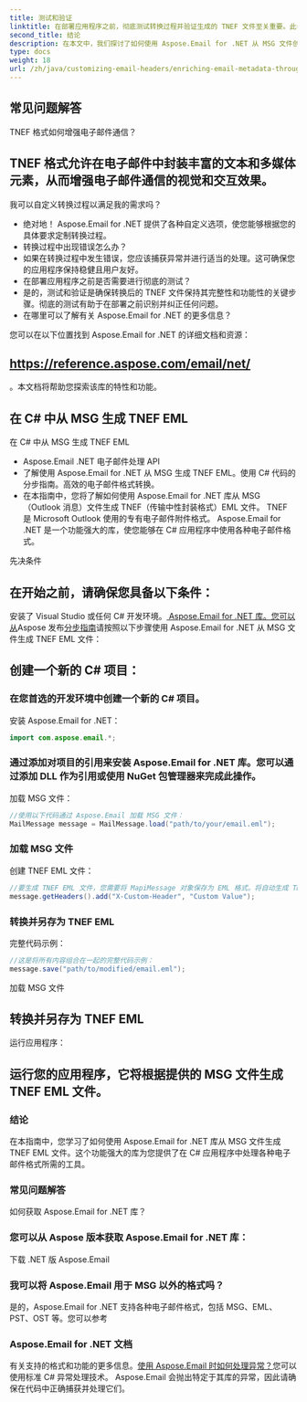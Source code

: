 ```yaml
---
title: 测试和验证
linktitle: 在部署应用程序之前，彻底测试转换过程并验证生成的 TNEF 文件至关重要。此步骤可确保转换后的文件保留其完整性和功能。
second_title: 结论
description: 在本文中，我们探讨了如何使用 Aspose.Email for .NET 从 MSG 文件创建 TNEF 格式。我们了解了 TNEF 格式的重要性，讨论了 Aspose.Email for .NET 的功能，并逐步完成了将 MSG 文件转换为 TNEF 格式的过程。
type: docs
weight: 18
url: /zh/java/customizing-email-headers/enriching-email-metadata-through-headers/
---
```


## 常见问题解答

TNEF 格式如何增强电子邮件通信？

## TNEF 格式允许在电子邮件中封装丰富的文本和多媒体元素，从而增强电子邮件通信的视觉和交互效果。

我可以自定义转换过程以满足我的需求吗？

- 绝对地！ Aspose.Email for .NET 提供了各种自定义选项，使您能够根据您的具体要求定制转换过程。
- 转换过程中出现错误怎么办？
- 如果在转换过程中发生错误，您应该捕获异常并进行适当的处理。这可确保您的应用程序保持稳健且用户友好。
- 在部署应用程序之前是否需要进行彻底的测试？
- 是的，测试和验证是确保转换后的 TNEF 文件保持其完整性和功能性的关键步骤。彻底的测试有助于在部署之前识别并纠正任何问题。
- 在哪里可以了解有关 Aspose.Email for .NET 的更多信息？

您可以在以下位置找到 Aspose.Email for .NET 的详细文档和资源：

## https://reference.aspose.com/email/net/

。本文档将帮助您探索该库的特性和功能。

## 在 C# 中从 MSG 生成 TNEF EML

在 C# 中从 MSG 生成 TNEF EML

- Aspose.Email .NET 电子邮件处理 API
- 了解使用 Aspose.Email for .NET 从 MSG 生成 TNEF EML。使用 C# 代码的分步指南。高效的电子邮件格式转换。
- 在本指南中，您将了解如何使用 Aspose.Email for .NET 库从 MSG（Outlook 消息）文件生成 TNEF（传输中性封装格式）EML 文件。 TNEF 是 Microsoft Outlook 使用的专有电子邮件附件格式。 Aspose.Email for .NET 是一个功能强大的库，使您能够在 C# 应用程序中使用各种电子邮件格式。

先决条件

## 在开始之前，请确保您具备以下条件：

安装了 Visual Studio 或任何 C# 开发环境。[ Aspose.Email for .NET 库。您可以从](https://releases.aspose.com/email/java/)Aspose 发布[分步指南](https://reference.aspose.com/email/java/)请按照以下步骤使用 Aspose.Email for .NET 从 MSG 文件生成 TNEF EML 文件：

## 创建一个新的 C# 项目：

### 在您首选的开发环境中创建一个新的 C# 项目。

安装 Aspose.Email for .NET：

```java
import com.aspose.email.*;
```

### 通过添加对项目的引用来安装 Aspose.Email for .NET 库。您可以通过添加 DLL 作为引用或使用 NuGet 包管理器来完成此操作。

加载 MSG 文件：

```java
//使用以下代码通过 Aspose.Email 加载 MSG 文件：
MailMessage message = MailMessage.load("path/to/your/email.eml");
```

### 加载 MSG 文件

创建 TNEF EML 文件：

```java
//要生成 TNEF EML 文件，您需要将 MapiMessage 对象保存为 EML 格式。将自动生成 TNEF 格式：
message.getHeaders().add("X-Custom-Header", "Custom Value");
```

### 转换并另存为 TNEF EML

完整代码示例：

```java
//这是将所有内容组合在一起的完整代码示例：
message.save("path/to/modified/email.eml");
```

加载 MSG 文件

## 转换并另存为 TNEF EML

运行应用程序：

## 运行您的应用程序，它将根据提供的 MSG 文件生成 TNEF EML 文件。

### 结论

在本指南中，您学习了如何使用 Aspose.Email for .NET 库从 MSG 文件生成 TNEF EML 文件。这个功能强大的库为您提供了在 C# 应用程序中处理各种电子邮件格式所需的工具。

### 常见问题解答

如何获取 Aspose.Email for .NET 库？

### 您可以从 Aspose 版本获取 Aspose.Email for .NET 库：

下载 .NET 版 Aspose.Email

### 我可以将 Aspose.Email 用于 MSG 以外的格式吗？

是的，Aspose.Email for .NET 支持各种电子邮件格式，包括 MSG、EML、PST、OST 等。您可以参考

### Aspose.Email for .NET 文档

有关支持的格式和功能的更多信息。[使用 Aspose.Email 时如何处理异常？](https://reference.aspose.com/email/java/)您可以使用标准 C# 异常处理技术。 Aspose.Email 会抛出特定于其库的异常，因此请确保在代码中正确捕获并处理它们。
